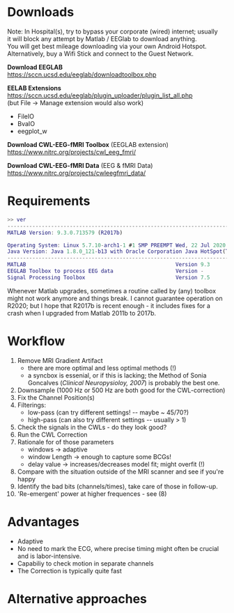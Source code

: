# Downloads
Note: In Hospital(s), try to bypass your corporate (wired) internet; usually  
it will block any attempt by Matlab / EEGlab to download anything.  
You will get best mileage downloading via your own Android Hotspot.  
Alternatively, buy a Wifi Stick and connect to the Guest Network.



**Download EEGLAB**  
https://sccn.ucsd.edu/eeglab/downloadtoolbox.php


**EELAB Extensions**  
https://sccn.ucsd.edu/eeglab/plugin_uploader/plugin_list_all.php  
(but File -> Manage extension would also work)  
- FileIO
- BvaIO
- eegplot_w


**Download CWL-EEG-fMRI Toolbox** (EEGLAB extension)  
https://www.nitrc.org/projects/cwl_eeg_fmri/


**Download CWL-EEG-fMRI Data** (EEG & fMRI Data)  
https://www.nitrc.org/projects/cwleegfmri_data/



# Requirements
```matlab
>> ver
-----------------------------------------------------------------------------------------------------
MATLAB Version: 9.3.0.713579 (R2017b)

Operating System: Linux 5.7.10-arch1-1 #1 SMP PREEMPT Wed, 22 Jul 2020 19:57:42 +0000 x86_64
Java Version: Java 1.8.0_121-b13 with Oracle Corporation Java HotSpot(TM) 64-Bit Server VM mixed mode
-----------------------------------------------------------------------------------------------------
MATLAB                                                Version 9.3         (R2017b)
EEGLAB Toolbox to process EEG data                    Version -           see     
Signal Processing Toolbox                             Version 7.5         (R2017b)
```
Whenever Matlab upgrades, sometimes a routine called by (any) toolbox might not work anymore and things break. I cannot guarantee operation on R2020; but I hope that R2017b is recent enough - it includes fixes for a crash when I upgraded from Matlab 2011b to 2017b.



# Workflow
1. Remove MRI Gradient Artifact
    - there are more optimal and less optimal methods (!)
    - a syncbox is essenial, or if this is lacking; the Method of Sonia Goncalves (*Clinical Neuropysioloy, 2007*) is probably the best one.
2. Downsample (1000 Hz or 500 Hz are both good for the CWL-correction)
3. Fix the Channel Position(s)
4. Filterings:
    - low-pass (can try different settings! -- maybe ~ 45/70?)
    - high-pass (can also try different settings -- usually > 1)
5. Check the signals in the CWLs - do they look good?
6. Run the CWL Correction
7. Rationale for of those parameters
    - windows -> adaptive
    - window Length -> enough to capture some BCGs!
    - delay value -> increases/decreases model fit; might overfit (!)
8. Compare with the situation outside of the MRI scanner and see if you're happy
9. Identify the bad bits (channels/times), take care of those in follow-up.
10. 'Re-emergent' power at higher frequences - see (8)

# Advantages
- Adaptive
- No need to mark the ECG, where precise timing might often be crucial and is labor-intensive.
- Capabiliy to check motion in separate channels
- The Correction is typically quite fast

# Alternative approaches


